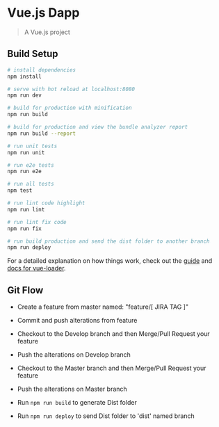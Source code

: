 # Vue.js Dapp

> A Vue.js project

## Build Setup

``` bash
# install dependencies
npm install

# serve with hot reload at localhost:8080
npm run dev

# build for production with minification
npm run build

# build for production and view the bundle analyzer report
npm run build --report

# run unit tests
npm run unit

# run e2e tests
npm run e2e

# run all tests
npm test

# run lint code highlight
npm run lint

# run lint fix code
npm run fix

# run build production and send the dist folder to another branch
npm run deploy
```
For a detailed explanation on how things work, check out the [guide](http://vuejs-templates.github.io/webpack/) and [docs for vue-loader](http://vuejs.github.io/vue-loader).

## Git Flow

 - Create a feature from master named: "feature/[ JIRA TAG ]"

 - Commit and push alterations from feature

 - Checkout to the Develop branch and then Merge/Pull Request your feature 

 - Push the alterations on Develop branch

 - Checkout to the Master branch and then Merge/Pull Request your feature 

 - Push the alterations on Master branch

 - Run `npm run build` to generate Dist folder

 - Run `npm run deploy` to send Dist folder to 'dist' named branch
